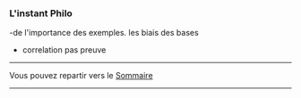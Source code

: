 ### L'instant Philo

-de l'importance des exemples.
les biais des bases

- correlation pas preuve


___

Vous pouvez repartir vers le [Sommaire](99_sommaire.md)
___
